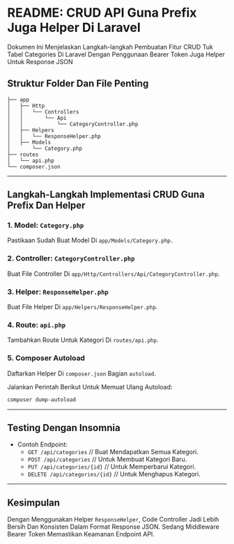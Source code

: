 
# README: CRUD API Guna Prefix Juga Helper Di Laravel

Dokumen Ini Menjelaskan Langkah-langkah Pembuatan Fitur CRUD Tuk Tabel Categories Di Laravel Dengan Penggunaan Bearer Token Juga Helper Untuk Response JSON

## **Struktur Folder Dan File Penting**

```
├── app
│   ├── Http
│   │   └── Controllers
│   │       └── Api
│   │           └── CategoryController.php
│   ├── Helpers
│   │   └── ResponseHelper.php
│   ├── Models
│       └── Category.php
├── routes
│   └── api.php
└── composer.json
```

---

## **Langkah-Langkah Implementasi CRUD Guna Prefix Dan Helper**

### **1. Model: `Category.php`**
Pastikaan Sudah Buat Model Di `app/Models/Category.php.`

### **2. Controller: `CategoryController.php`**
Buat File Controller Di `app/Http/Controllers/Api/CategoryController.php`.

### **3. Helper: `ResponseHelper.php`**
Buat File Helper Di `app/Helpers/ResponseHelper.php`.

### **4. Route: `api.php`**
Tambahkan Route Untuk Kategori Di `routes/api.php`.

### **5. Composer Autoload**
Daftarkan Helper Di `composer.json` Bagian `autoload`.

Jalankan Perintah Berikut Untuk Memuat Ulang Autoload:

```bash
composer dump-autoload
```

---

## **Testing Dengan Insomnia**
- Contoh Endpoint:
   - `GET /api/categories` // Buat Mendapatkan Semua Kategori.
   - `POST /api/categories` // Untuk Membuat Kategori Baru.
   - `PUT /api/categories/{id}` // Untuk Memperbarui Kategori.
   - `DELETE /api/categories/{id}` // Untuk Menghapus Kategori.

---

## **Kesimpulan**
Dengan Menggunakan Helper `ResponseHelper`, Code Controller Jadi Lebih Bersih Dan Konsisten Dalam Format Response JSON. Sedang Middleware Bearer Token Memastikan Keamanan Endpoint API.

